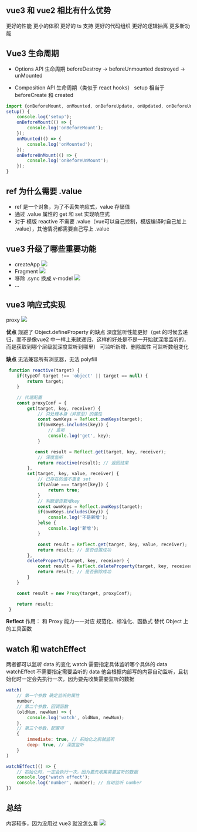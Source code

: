 ## vue3 和 vue2 相比有什么优势
更好的性能
更小的体积
更好的 ts 支持
更好的代码组织
更好的逻辑抽离
更多新功能

## Vue3 生命周期
- Options API 生命周期
beforeDestroy -> beforeUnmounted
destroyed -> unMounted

- Composition API 生命周期（类似于 react hooks）
setup 相当于 beforeCreate 和 created
```js
import {onBeforeMount, onMounted, onBeforeUpdate, onUpdated, onBeforeUnMount, onUnMounted } from 'vue';
setup() {
    console.log('setup');
    onBeforeMount(() => {
        console.log('onBeforeMount');
    });
    onMounted(() => {
        console.log('onMounted');
    });
    onBeforeUnMount(() => {
        console.log('onBeforeUnMount');
    });
}

```

## ref 为什么需要 .value
- ref 是一个对象，为了不丢失响应式，value 存储值
- 通过 .value 属性的 get 和 set 实现响应式
- 对于 模版 reactive 不需要 .value（vue可以自己控制，模版编译时自己加上 .value），其他情况都需要自己写上 .value

## vue3 升级了哪些重要功能
- createApp
![](./img/createapp.png)
- Fragment
![](./img/fragment.png)
- 移除 .sync 换成 v-model
![](./img/sync.png)
- ...

## vue3 响应式实现
proxy
![](./img/proxy.png)


**优点** 规避了 Object.defineProperty 的缺点
深度监听性能更好（get 的时候去递归，而不是像vue2 中一样上来就递归，这样的好处是不是一开始就深度监听的，而是获取到哪个层级就深度监听到哪里）
可监听新增、删除属性
可监听数组变化

**缺点**
无法兼容所有浏览器，无法 polyfill
```js
 function reactive(target) {
    if(typeOf target !== 'object' || target == null) {
        return target;
    }

    // 代理配置
    const proxyConf = {
        get(target, key, receiver) {
            // 只处理本身（非原型）的属性
            const ownKeys = Reflect.ownKeys(target);
            if(ownKeys.includes(key)) {
                // 监听
                console.log('get', key);
            }

           const result = Reflect.get(target, key, receiver);
            // 深度监听
            return reactive(result); // 返回结果
        },
        set(target, key, value, receiver) {
            // 已存在的值不重复 set
            if(value === target[key]) {
                return true;
            }
            // 判断是否新增key
            const ownKeys = Reflect.ownKeys(target);
            if(ownKeys.includes(key)) {
                console.log('不是新增');
            }else {
                console.log('新增');
            }

            const result = Reflect.get(target, key, value, receiver);
            return result; // 是否设置成功
        },
        deleteProperty(target, key, receiver) {
            const result = Reflect.deleteProperty(target, key, receiver);
            return result; // 是否删除成功
        }
    }

    const result = new Proxy(target, proxyConf);

    return result;
 }
```
**Reflect** 作用：
和 Proxy 能力一一对应
规范化、标准化、函数式
替代 Object 上的工具函数

## watch 和 watchEffect
两者都可以监听 data 的变化
watch 需要指定具体监听哪个具体的 data
watchEffect 不需要指定需要监听的 data 他会根据内部写的内容自动监听，且初始化时一定会先执行一次，因为要先收集需要监听的数据
```js
watch(
    // 第一个参数 确定监听的属性
    number, 
    // 第二个参数，回调函数
    (oldNum, newNum) => {
        console.log('watch', oldNum, newNum);
    },
    // 第三个参数，配置项
    {
        immediate: true, // 初始化之前就监听
        deep: true, // 深度监听
    }
)

watchEffect(() => {
    // 初始化时，一定会执行一次，因为要先收集需要监听的数据
    console.log('watch effect');
    console.log('number', number); // 自动监听 number
})

```

## 总结
内容较多，因为没用过 vue3 就没怎么看
![](../%E6%A1%86%E6%9E%B6%E6%80%9D%E7%BB%B4%E5%AF%BC%E5%9B%BE.png)
